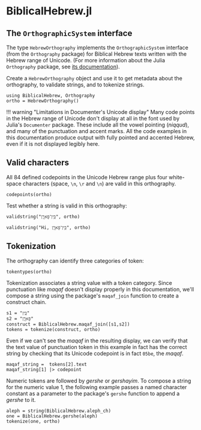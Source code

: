 # BiblicalHebrew.jl

## The `OrthographicSystem` interface

The type `HebrewOrthography` implements the `OrthographicSystem` interface (from the `Orthography` package) for Biblical Hebrew texts written with the Hebrew range of Unicode.  (For more information about the Julia `Orthography` package, see [its documentation](https://hcmid.github.io/Orthography.jl/stable/)).

Create a `HebrewOrthography` object and use it to get metadata about the orthography, to validate strings, and to tokenize strings.

```@example tour
using BiblicalHebrew, Orthography
ortho = HebrewOrthography()
```

!!! warning "Limitations in Documenter's Unicode display"
    Many code points in the Hebrew range of Unicode don't display at all in the font used by Julia's `Documenter` package.  These include all the vowel pointing (*niqqud*), and many of the punctuation and accent marks.  All the code examples in this documentation produce output with fully pointed and accented Hebrew, even if it is not displayed legibly here.



## Valid characters

All 84 defined codepoints in the Unicode Hebrew range plus four white-space characters (space, `\n`, `\r` and `\n`) are valid in this orthography.

```@example tour
codepoints(ortho)
```

Test whether a string is valid in this orthography:

```@example tour
validstring("בֵּֽין־פָּארָ֧ן", ortho)
```

```@example tour
validstring("Hi, בֵּֽין־פָּארָ֧ן", ortho)
```

## Tokenization


The orthography can identify three categories of token:

```@example tour
tokentypes(ortho)
```

Tokenization associates a string value with a token category. Since punctuation like *maqaf* doesn't display properly in this documentation, we'll compose a string using the package's `maqaf_join` function to create a construct chain.

```@example tour
s1 = "בֵּֽין"
s2 = "פָּארָ֧ן"
construct = BiblicalHebrew.maqaf_join([s1,s2])
tokens = tokenize(construct, ortho)
```

Even if we can't see the *maqaf* in the resulting display, we can verify that the text value of punctuation token in this example in fact has the correct string by checking that its Unicode codepoint is in fact `05be`, the *maqaf*.

```@example tour
maqaf_string =  tokens[2].text
maqaf_string[1] |> codepoint
```

Numeric tokens are followed by *gershe* or *gershayim*. To compose a string for the numeric value 1, the following example passes a named character constant as a parameter to the package's `gershe` function to append a *gershe* to it.


```@example tour
aleph = string(BiblicalHebrew.aleph_ch)
one = BiblicalHebrew.gershe(aleph)
tokenize(one, ortho)
```

